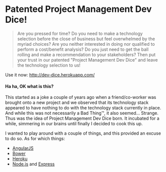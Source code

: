 Patented Project Management Dev Dice!
=====================================

> Are you pressed for time? Do you need to make a technology selection before the
> close of business but feel overwhelmed by the myriad choices? Are you neither
> interested in doing nor qualified to perform a cost/benefit analysis? Do you
> just need to get the ball rolling and make a recommendation to your
> stakeholders? Then put your trust in our patented "Project Management Dev Dice"
> and leave the technology selection to us!

Use it now: <http://dev-dice.herokuapp.com/>

#### Ha ha, OK what is this?

This started as a joke a couple of years ago when a friend/co-worker was brought
onto a new project and we observed that its technology stack appeared to have
nothing to do with the technology stack currently in place. And while this was
not necessarily a Bad Thing&trade;, it also seemed... Strange. Thus was the idea
of Project Management Dev Dice born. It incubated for a while, simmering in our
brains until finally I decided to cook this up.

I wanted to play around with a couple of things, and this provided an excuse to
do so. As for which things:

- [AngularJS](http://angularjs.org/)
- [Bower](http://twitter.github.io/bower/)
- [Heroku](https://www.heroku.com/)
- [Node.js](http://nodejs.org/) and [Express](http://expressjs.com/)
